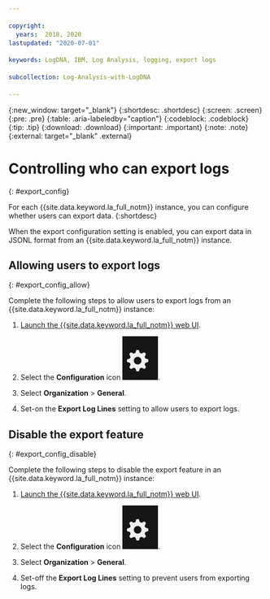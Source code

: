 ```yaml
---

copyright:
  years:  2018, 2020
lastupdated: "2020-07-01"

keywords: LogDNA, IBM, Log Analysis, logging, export logs

subcollection: Log-Analysis-with-LogDNA

---
```


{:new_window: target="_blank"}
{:shortdesc: .shortdesc}
{:screen: .screen}
{:pre: .pre}
{:table: .aria-labeledby="caption"}
{:codeblock: .codeblock}
{:tip: .tip}
{:download: .download}
{:important: .important}
{:note: .note}
{:external: target="_blank" .external}

 
# Controlling who can export logs
{: #export_config}

For each {{site.data.keyword.la_full_notm}} instance, you can configure whether users can export data.
{:shortdesc}

When the export configuration setting is enabled, you can export data in JSONL format from an {{site.data.keyword.la_full_notm}} instance.


## Allowing users to export logs
{: #export_config_allow}

Complete the following steps to allow users to export logs from an {{site.data.keyword.la_full_notm}} instance:

1. [Launch the {{site.data.keyword.la_full_notm}} web UI](/docs/Log-Analysis-with-LogDNA?topic=Log-Analysis-with-LogDNA-launch).

2. Select the **Configuration** icon ![Configuration icon](images/admin.png). 

3. Select **Organization** &gt; **General**.

4. Set-on the **Export Log Lines** setting to allow users to export logs. 



## Disable the export feature 
{: #export_config_disable}

Complete the following steps to disable the export feature in an {{site.data.keyword.la_full_notm}} instance:

1. [Launch the {{site.data.keyword.la_full_notm}} web UI](/docs/Log-Analysis-with-LogDNA?topic=Log-Analysis-with-LogDNA-launch).

2. Select the **Configuration** icon ![Configuration icon](images/admin.png). 

3. Select **Organization** &gt; **General**.

4. Set-off the **Export Log Lines** setting to prevent users from exporting logs. 

